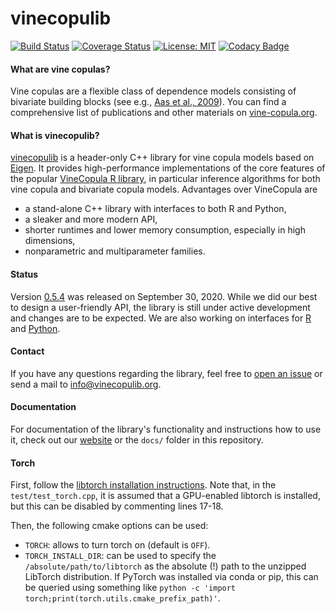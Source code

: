 # vinecopulib
[![Build Status](https://github.com/vinecopulib/vinecopulib/workflows/Build%20Status/badge.svg)](https://github.com/vinecopulib/vinecopulib/actions)
[![Coverage Status](https://img.shields.io/codecov/c/github/vinecopulib/vinecopulib/master.svg)](https://codecov.io/github/vinecopulib/vinecopulib?branch=master)
[![License: MIT](https://img.shields.io/badge/License-MIT-yellow.svg)](https://opensource.org/licenses/MIT)
[![Codacy Badge](https://api.codacy.com/project/badge/Grade/a81e08da0aa344418114298d3ba04931)](https://www.codacy.com/gh/vinecopulib/vinecopulib?utm_source=github.com&amp;utm_medium=referral&amp;utm_content=vinecopulib/vinecopulib&amp;utm_campaign=Badge_Grade)

#### What are vine copulas?

Vine copulas are a flexible class of dependence models consisting of bivariate
building blocks (see e.g.,
[Aas et al., 2009](https://mediatum.ub.tum.de/doc/1083600/1083600.pdf)).
You can find a comprehensive list of publications and other materials on
[vine-copula.org](http://www.statistics.ma.tum.de/en/research/vine-copula-models/).

#### What is vinecopulib?

[vinecopulib](https://vinecopulib.github.io/vinecopulib/) is a header-only C++ library for vine copula models based on
[Eigen](http://eigen.tuxfamily.org/index.php?title=Main_Page). It provides
high-performance implementations of the core features of the popular
[VineCopula R library](https://github.com/tnagler/VineCopula), in particular
inference algorithms for both vine copula and bivariate copula models.
Advantages over VineCopula are  
  * a stand-alone C++ library with interfaces to both R and Python,
  * a sleaker and more modern API,
  * shorter runtimes and lower memory consumption, especially in high dimensions,
  * nonparametric and multiparameter families.

#### Status

Version [0.5.4](https://github.com/vinecopulib/vinecopulib/releases) was
released on September 30, 2020. While we did our best to
design a user-friendly API, the library is still under active development and
changes are to be expected. We are also working on interfaces for
[R](https://github.com/vinecopulib/rvinecopulib) and
[Python](https://github.com/vinecopulib/pyvinecopulib).

#### Contact

If you have any questions regarding the library, feel free to
[open an issue](https://github.com/vinecopulib/vinecopulib/issues/new) or
send a mail to <info@vinecopulib.org>.

#### Documentation

For documentation of the library's functionality and
instructions how to use it, check out our
[website](https://vinecopulib.github.io/vinecopulib/) or the `docs/` folder
in this repository.

#### Torch

First, follow the [libtorch installation instructions](https://pytorch.org/cppdocs/installing.html). Note that, in the `test/test_torch.cpp`, it is assumed that a GPU-enabled libtorch is installed, but this can be disabled by commenting lines 17-18.

Then, the following cmake options can be used:

* `TORCH`: allows to turn torch on (default is `OFF`).
* `TORCH_INSTALL_DIR`: can be used to specify the `/absolute/path/to/libtorch` as the absolute (!) path to the unzipped LibTorch distribution. If PyTorch was installed via conda or pip, this can be queried using something like `python -c 'import torch;print(torch.utils.cmake_prefix_path)'`.

<!-- cmake .. -DVINECOPULIB_ -->
<!-- SHARED_LIB=ON -DCMAKE_EXPORT_COMPILE_COMMANDS=ON -DCMAKE_CXX_COMPILER=clang++ -DTORCH=ON -DTORCH_INST -->
<!-- ALL_DIR=../libtorch  && cp compile_commands.json ../. -->
<!--  -->
